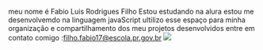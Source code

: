 meu nome é Fabio Luis Rodrigues Filho 
Estou estudando na alura
estou me desenvolvemdo na linguagem javaScript
ultilizo esse espaço para minha organização e compartilhamento dos meu projetos desenvolvidos
entre em contato comigo
:filho.fabio17@escola.pr.gov.br
![](https://www.google.com/url?sa=i&url=https%3A%2F%2Fwww.adexchanger.com%2Fpublishers%2Fare-gifs-viewable-giphy-hooks-up-with-oracles-moat-to-prove-it%2F&psig=AOvVaw2K4eQFo7KyojnX3HBPZcjY&ust=1720017525570000&source=images&cd=vfe&opi=89978449&ved=0CBEQjRxqFwoTCNCl7uDKiIcDFQAAAAAdAAAAABAn)
